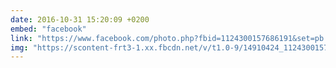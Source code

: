 ```yaml
---
date: 2016-10-31 15:20:09 +0200
embed: "facebook"
link: "https://www.facebook.com/photo.php?fbid=1124300157686191&set=pb.100003186531392.-2207520000.1491380900.&type=3&theater"
img: "https://scontent-frt3-1.xx.fbcdn.net/v/t1.0-9/14910424_1124300157686191_1743389591982802361_n.jpg?oh=6ea1b69932ea54aee89ddf1145e8a5c9&oe=595CB979"
---
```

